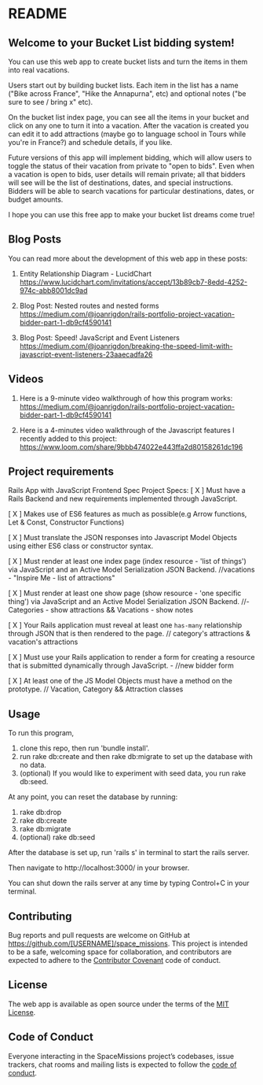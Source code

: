 # README


## Welcome to your Bucket List bidding system!

You can use this web app to create bucket lists and turn the items in them into real vacations.

Users start out by building bucket lists. Each item in the list has a name ("Bike across France", "Hike the Annapurna", etc) and optional notes ("be sure to see / bring x" etc).

On the bucket list index page, you can see all the items in your bucket and click on any one to turn it into a vacation. After the vacation is created you can edit it to add attractions (maybe go to language school in Tours while you're in France?) and schedule details, if you like.

Future versions of this app will implement bidding, which will allow users to toggle the status of their vacation from private to "open to bids". Even when a vacation is open to bids, user details will remain private; all that bidders will see will be the list of destinations, dates, and special instructions. Bidders will be able to search vacations for particular destinations, dates, or budget amounts.


I hope you can use this free app to make your bucket list dreams come true!


## Blog Posts

You can read more about the development of this web app in these posts:

1. Entity Relationship Diagram - LucidChart
https://www.lucidchart.com/invitations/accept/13b89cb7-8edd-4252-974c-abb8001dc9ad

2. Blog Post: Nested routes and nested forms
https://medium.com/@joanrigdon/rails-portfolio-project-vacation-bidder-part-1-db9cf4590141

3. Blog Post: Speed! JavaScript and Event Listeners
https://medium.com/@joanrigdon/breaking-the-speed-limit-with-javascript-event-listeners-23aaecadfa26



## Videos

1. Here is a 9-minute video walkthrough of how this program works:
https://medium.com/@joanrigdon/rails-portfolio-project-vacation-bidder-part-1-db9cf4590141

2. Here is a 4-minutes video walkthrough of the Javascript features I recently added to this project:
https://www.loom.com/share/9bbb474022e443ffa2d80158261dc196



## Project requirements

Rails App with JavaScript Frontend Spec
Project Specs:
[ X ] Must have a Rails Backend and new requirements implemented through JavaScript.

[ X ] Makes use of ES6 features as much as possible(e.g Arrow functions, Let & Const, Constructor Functions)

[ X ] Must translate the JSON responses into Javascript Model Objects using either ES6 class or constructor syntax.

[ X ] Must render at least one index page (index resource - 'list of things') via JavaScript and an Active Model Serialization JSON Backend. //vacations - "Inspire Me - list of attractions"

[ X ] Must render at least one show page (show resource - 'one specific thing') via JavaScript and an Active Model Serialization JSON Backend. //- Categories - show attractions && Vacations - show notes

[ X ] Your Rails application must reveal at least one `has-many` relationship through JSON that is then rendered to the page. // category's attractions & vacation's attractions

[ X ] Must use your Rails application to render a form for creating a resource that is submitted dynamically through JavaScript. - //new bidder form

[ X ] At least one of the JS Model Objects must have a method on the prototype. // Vacation, Category && Attraction classes




## Usage

To run this program,
1. clone this repo, then run 'bundle install'.
2. run rake db:create and then rake db:migrate to set up the database with no data.
3. (optional) If you would like to experiment with seed data, you run rake db:seed.

At any point, you can reset the database by running:
1. rake db:drop
2. rake db:create
3. rake db:migrate
4. (optional) rake db:seed

After the database is set up, run 'rails s' in terminal to start the rails server.

Then navigate to http://localhost:3000/ in your browser.

You can shut down the rails server at any time by typing Control+C in your terminal.



## Contributing

Bug reports and pull requests are welcome on GitHub at https://github.com/[USERNAME]/space_missions. This project is intended to be a safe, welcoming space for collaboration, and contributors are expected to adhere to the [Contributor Covenant](http://contributor-covenant.org) code of conduct.


## License

The web app is available as open source under the terms of the [MIT License](https://opensource.org/licenses/MIT).


## Code of Conduct

Everyone interacting in the SpaceMissions project’s codebases, issue trackers, chat rooms and mailing lists is expected to follow the [code of conduct](https://github.com/[USERNAME]/space_missions/blob/master/CODE_OF_CONDUCT.md).
